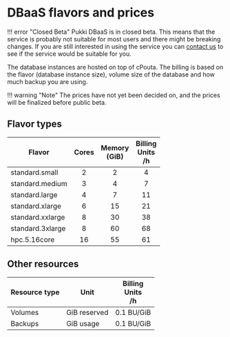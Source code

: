# DBaaS flavors and prices

!!! error "Closed Beta"
    Pukki DBaaS is in closed beta. This means that the service is probably not suitable for most users
    and there might be breaking changes. If you are still interested in using the service you can
    [contact us](../../support/contact.md) to see if the service would be suitable for you.

The database instances are hosted on top of cPouta. The billing is based on the flavor (database instance size), volume size of the database and how much backup you are using.

!!! warning "Note"
    The prices have not yet been decided on, and the prices will be finalized before public beta.

## Flavor types

| Flavor | Cores|Memory<br/>(GiB) | Billing<br/>Units<br/>/h |
|--- |:---:|:---:|:---:|
| standard.small   | 2 | 2   | 4 |
| standard.medium  | 3 | 4   | 7 |
| standard.large   | 4 | 7   | 11 |
| standard.xlarge  | 6 | 15  | 21 |
| standard.xxlarge | 8 | 30  | 38 |
| standard.3xlarge | 8 | 60  | 68 |
| hpc.5.16core    | 16 | 55  | 61 |
<!--- We should probably remove standard.3xlarge in favor of supporting hpc.5.16core -->

## Other resources

| Resource type | Unit | Billing<br/>Units<br/>/h |
|--- |--- |--- |
| Volumes | GiB reserved | 0.1 BU/GiB |
| Backups | GiB usage | 0.1 BU/GiB |
